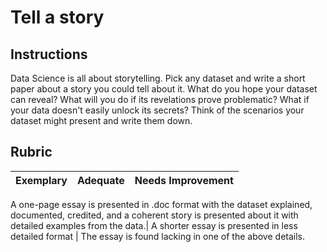 # Tell a story

## Instructions

Data Science is all about storytelling. Pick any dataset and write a short paper about a story you could tell about it. What do you hope your dataset can reveal? What will you do if its revelations prove problematic? What if your data doesn't easily unlock its secrets? Think of the scenarios your dataset might present and write them down.

## Rubric

Exemplary | Adequate | Needs Improvement
--- | --- | -- |

A one-page essay is presented in .doc format with the dataset explained, documented, credited, and a coherent story is presented about it with detailed examples from the data.| A shorter essay is presented in less detailed format | The essay is found lacking in one of the above details.